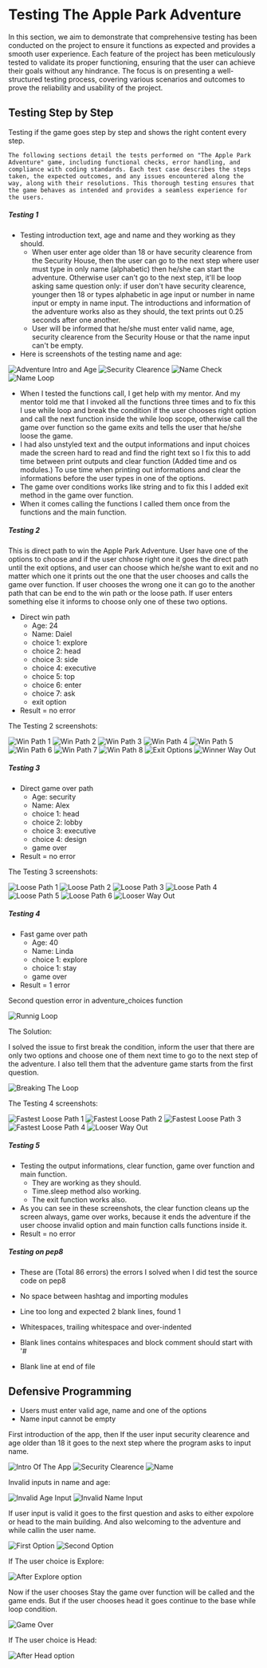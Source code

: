 # Testing The Apple Park Adventure

In this section, we aim to demonstrate that comprehensive testing has been conducted on the project to ensure it functions as expected and provides a smooth user experience. Each feature of the project has been meticulously tested to validate its proper functioning, ensuring that the user can achieve their goals without any hindrance. The focus is on presenting a well-structured testing process, covering various scenarios and outcomes to prove the reliability and usability of the project.

## Testing Step by Step

Testing if the game goes step by step and shows the right content every step. 

    The following sections detail the tests performed on "The Apple Park Adventure" game, including functional checks, error handling, and compliance with coding standards. Each test case describes the steps taken, the expected outcomes, and any issues encountered along the way, along with their resolutions. This thorough testing ensures that the game behaves as intended and provides a seamless experience for the users.

##### Testing 1

- Testing introduction text, age and name and they working as they should. 
  - When user enter age older than 18 or have security clearence from the Security House, then the user can go to the next step where user must type in only name (alphabetic) then he/she can start the adventure. Otherwise user can't go to the next step, it'll be loop asking same question only: if user don't have security clearence, younger then 18 or types alphabetic in age input or number in name input or empty in name input. The introductions and information of the adventure works also as they should, the text prints out 0.25 seconds after one another.
  - User will be informed that he/she must enter valid name, age, security clearence from the Security House or that the name input can't be empty.
- Here is screenshots of the testing name and age:

![Adventure Intro and Age](documentation/intro.png) ![Security Clearence](documentation/age_valid.png) ![Name Check](documentation/name_clear.png) ![Name Loop](documentation/loop.png)

- When I tested the functions call, I get help with my mentor. And my mentor told me that I invoked all the functions three times and to fix this I use while loop and break the condition if the user chooses right option and call the next function inside the while loop scope, otherwise call the game over function so the game exits and tells the user that he/she loose the game.
- I had also unstyled text and the output informations and input choices made the screen hard to read and find the right text so I fix this to add time between print outputs and clear function (Added time and os modules.) To use time when printing out informations and clear the informations before the user types in one of the options.
- The game over conditions works like string and to fix this I added exit method in the game over function.
- When it comes calling the functions I called them once from the functions and the main function.

 ##### Testing 2

This is direct path to win the Apple Park Adventure. User have one of the options to choose and if the user chhose right one it goes the direct path until the exit options, and user can choose which he/she want to exit and no matter which one it prints out the one that the user chooses and calls the game over function. If user chooses the wrong one it can go to the another path that can be end to the win path or the loose path. If user enters something else it informs to choose only one of these two options. 

- Direct win path
  - Age: 24
  - Name: Daiel
  - choice 1: explore
  - choice 2: head
  - choice 3: side
  - choice 4: executive
  - choice 5: top
  - choice 6: enter
  - choice 7: ask
  - exit option
- Result = no error

The Testing 2 screenshots:

![Win Path 1](documentation/first_win_option.png)
![Win Path 2](documentation/second_win.png)
![Win Path 3](documentation/win_3.png)
![Win Path 4](documentation/win_4.png)
![Win Path 5](documentation/win_5.png)
![Win Path 6](documentation/win_6.png)
![Win Path 7](documentation/win_7.png)
![Win Path 8](documentation/win_8.png)
![Exit Options](documentation/exit_option.png)
![Winner Way Out](documentation/winner_exit.png)

 ##### Testing 3 

- Direct game over path
  - Age: security
  - Name: Alex
  - choice 1: head
  - choice 2: lobby
  - choice 3: executive
  - choice 4: design
  - game over
- Result = no error

The Testing 3 screenshots:

![Loose Path 1](documentation/loose_1.png)
![Loose Path 2](documentation/second_win.png)
![Loose Path 3](documentation/loose_3.png)
![Loose Path 4](documentation/loose_4.png)
![Loose Path 5](documentation/loose_5.png)
![Loose Path 6](documentation/loose_6.png)
![Looser Way Out](documentation/game_over.png)

##### Testing 4 

- Fast game over path
  - Age: 40
  - Name: Linda
  - choice 1: explore
  - choice 1: stay
  - game over
- Result = 1 error

Second question error in adventure_choices function

![Runnig Loop](documentation/fastest_loose_path_error.png)

The Solution:

I solved the issue to first break the condition, inform the user that there are only two options and choose one of them next time to go to the next step of the adventure. I also tell them that the adventure game starts from the first question.

![Breaking The Loop](documentation/second_question_solution.png)


The Testing 4 screenshots:

![Fastest Loose Path 1](documentation/loose_1.png)
![Fastest Loose Path 2](documentation/second_win.png)
![Fastest Loose Path 3](documentation/first_win_option.png)
![Fastest Loose Path 4](documentation/fastest_loose_path_4.png)
![Looser Way Out](documentation/fastest_loose_path_5.png)

##### Testing 5

- Testing the output informations, clear function, game over function and main function.
  - They are working as they should.
  - Time.sleep method also working.
  - The exit function works also.
- As you can see in these screenshots, the clear function cleans up the screen always, game over works, because it ends the adventure if the user choose invalid option and main function calls functions inside it.
- Result = no error

##### Testing on pep8 

- These are (Total 86 errors) the errors I solved when I did test the source code on pep8

- No space between hashtag and importing modules
- Line too long and expected 2 blank lines, found 1
- Whitespaces, trailing whitespace and over-indented
- Blank lines contains whitespaces and block comment should start with '# 
- Blank line at end of file


## Defensive Programming

- Users must enter valid age, name and one of the options
- Name input cannot be empty


First introduction of the app, then If the user input security clearence and age older than 18 it goes to the next step where the program asks to input name. 

![Intro Of The App](documentation/intro.png) ![Security Clearence](documentation/age_valid.png) ![Name](documentation/name_clear.png)
  
Invalid inputs in name and age:

![Invalid Age Input](documentation/wrong_age_input.png) ![Invalid Name Input](documentation/wrong_name_input.png)
  
If user input is valid it goes to the first question and asks to either expolore or head to the main building. And also welcoming to the adventure and while callin the user name. 

![First Option](documentation/explore.png) ![Second Option](documentation/head.png)

If The user choice is Explore:

![After Explore option](documentation/after_explore.png)

Now if the user chooses Stay the game over function will be called and the game ends. But if the user chooses head it goes continue to the base while loop condition. 

![Game Over](documentation/stay_choice.png)

If The user choice is Head:

![After Head option](documentation/after_head.png)